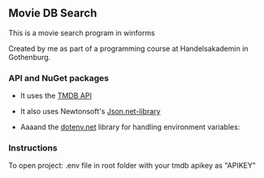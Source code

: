 ## Movie DB Search
This is a movie search program in winforms

Created by me as part of a programming course at Handelsakademin in Gothenburg.
### API and NuGet packages
- It uses the [TMDB API](https://www.themoviedb.org/)

- It also uses Newtonsoft's [Json.net-library](https://www.newtonsoft.com/json)


- Aaaand the [dotenv.net](https://github.com/bolorundurowb/dotenv.net) library for handling environment variables:

### Instructions
To open project: .env file in root folder with your tmdb apikey as "APIKEY"
